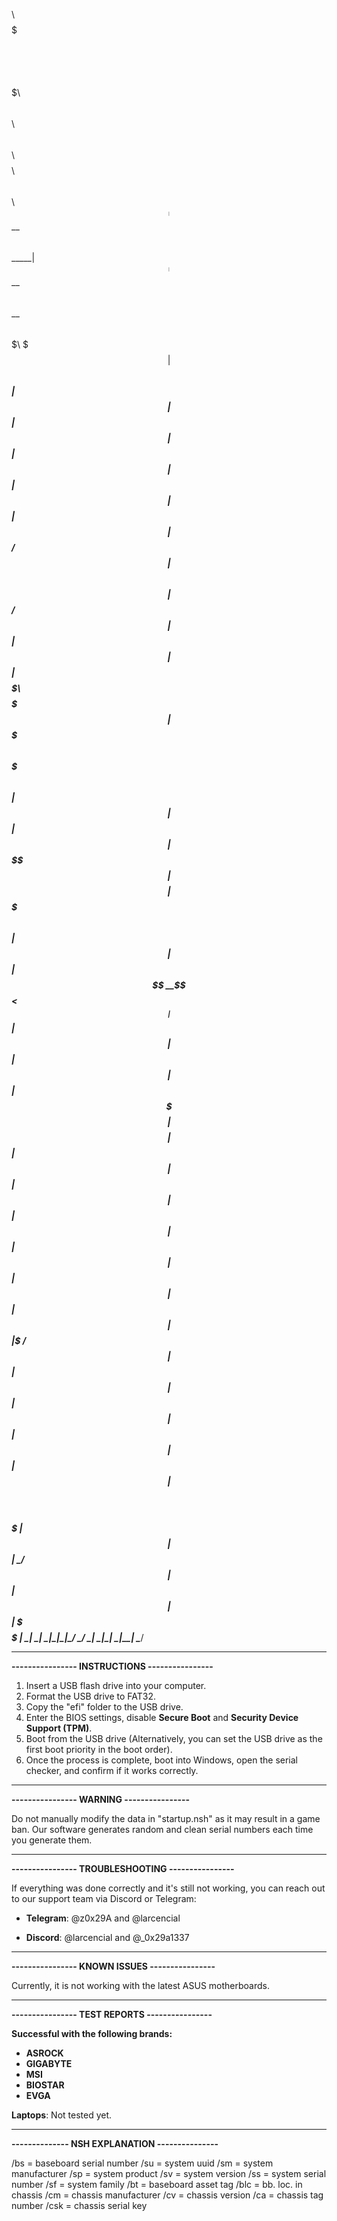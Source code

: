 $$$$$$$$\ $$$$$$$\  $$$$$$$$\ $$$$$$$$\ $$$$$$$\   $$$$$$\  $$\      $$\  $$$$$$\  $$$$$$$$\ $$\   $$\ 
$$  _____|$$  __$$\ $$  _____|$$  _____|$$  __$$\ $$  __$$\ $$$\    $$$ |$$  __$$\ $$  _____|$$ |  $$ |
$$ |      $$ |  $$ |$$ |      $$ |      $$ |  $$ |$$ /  $$ |$$$$\  $$$$ |$$ /  $$ |$$ |      $$ |  $$ |
$$$$$\    $$$$$$$  |$$$$$\    $$$$$\    $$ |  $$ |$$ |  $$ |$$\$$\$$ $$ |$$$$$$$$ |$$$$$\    $$ |  $$ |
$$  __|   $$  __$$< $$  __|   $$  __|   $$ |  $$ |$$ |  $$ |$$ \$$$  $$ |$$  __$$ |$$  __|   $$ |  $$ |
$$ |      $$ |  $$ |$$ |      $$ |      $$ |  $$ |$$ |  $$ |$$ |\$  /$$ |$$ |  $$ |$$ |      $$ |  $$ |
$$ |      $$ |  $$ |$$$$$$$$\ $$$$$$$$\ $$$$$$$  | $$$$$$  |$$ | \_/ $$ |$$ |  $$ |$$ |      \$$$$$$  |
\__|      \__|  \__|\________|\________|\_______/  \______/ \__|     \__|\__|  \__|\__|       \______/ 
                                                                                                       
                                                                                                                                                                                                         
--------------------------------------------------
**---------------- INSTRUCTIONS ----------------**

1. Insert a USB flash drive into your computer.
2. Format the USB drive to FAT32.
3. Copy the "efi" folder to the USB drive.
4. Enter the BIOS settings, disable **Secure Boot** and **Security Device Support (TPM)**.
5. Boot from the USB drive (Alternatively, you can set the USB drive as the first boot priority in the boot order).
6. Once the process is complete, boot into Windows, open the serial checker, and confirm if it works correctly.

-----------------------------------------------------
**----------------     WARNING     ----------------**

Do not manually modify the data in "startup.nsh" as it may result in a game ban. Our software generates random and clean serial numbers each time you generate them.

-----------------------------------------------------
**---------------- TROUBLESHOOTING ----------------**

If everything was done correctly and it's still not working, you can reach out to our support team via Discord or Telegram:

- **Telegram**: @z0x29A and @larcencial

- **Discord**: @larcencial and @_0x29a1337

--------------------------------------------------
**---------------- KNOWN ISSUES ----------------**

Currently, it is not working with the latest ASUS motherboards.

--------------------------------------------------
**---------------- TEST REPORTS ----------------**

**Successful with the following brands:**
- **ASROCK**
- **GIGABYTE**
- **MSI**
- **BIOSTAR**
- **EVGA**

**Laptops**: Not tested yet.

--------------------------------------------------
**-------------- NSH EXPLANATION ---------------**

/bs = baseboard serial number
/su = system uuid
/sm = system manufacturer
/sp = system product
/sv = system version
/ss = system serial number
/sf = system family
/bt = baseboard asset tag
/blc = bb. loc. in chassis
/cm = chassis manufacturer
/cv = chassis version
/ca = chassis tag number
/csk = chassis serial key
